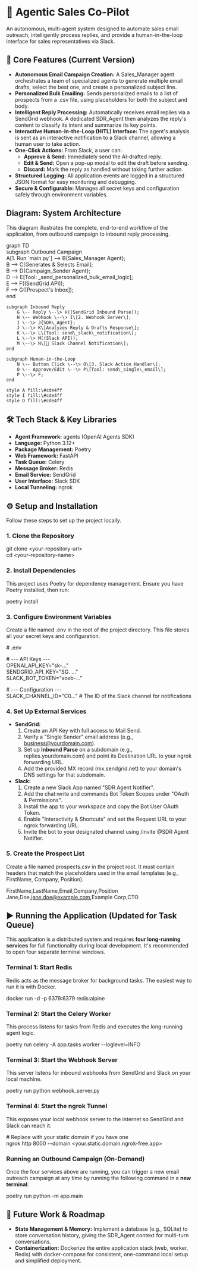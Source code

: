 # **🤖 Agentic Sales Co-Pilot**

An autonomous, multi-agent system designed to automate sales email outreach, intelligently process replies, and provide a human-in-the-loop interface for sales representatives via Slack.

## **🚀 Core Features (Current Version)**

* **Autonomous Email Campaign Creation:** A Sales\_Manager agent orchestrates a team of specialized agents to generate multiple email drafts, select the best one, and create a personalized subject line.  
* **Personalized Bulk Emailing:** Sends personalized emails to a list of prospects from a .csv file, using placeholders for both the subject and body.  
* **Intelligent Reply Processing:** Automatically receives email replies via a SendGrid webhook. A dedicated SDR\_Agent then analyzes the reply's content to classify its intent and summarize its key points.  
* **Interactive Human-in-the-Loop (HITL) Interface:** The agent's analysis is sent as an interactive notification to a Slack channel, allowing a human user to take action.  
* **One-Click Actions:** From Slack, a user can:  
  * **Approve & Send:** Immediately send the AI-drafted reply.  
  * **Edit & Send:** Open a pop-up modal to edit the draft before sending.  
  * **Discard:** Mark the reply as handled without taking further action.  
* **Structured Logging:** All application events are logged in a structured JSON format for easy monitoring and debugging.  
* **Secure & Configurable:** Manages all secret keys and configuration safely through environment variables.

## **Diagram: System Architecture**

This diagram illustrates the complete, end-to-end workflow of the application, from outbound campaign to inbound reply processing.

graph TD  
    subgraph Outbound Campaign  
        A\[1. Run \`main.py\`\] \--\> B{Sales\_Manager Agent};  
        B \--\> C\[Generates & Selects Email\];  
        B \--\> D{Campaign\_Sender Agent};  
        D \--\> E\[Tool: \_send\_personalized\_bulk\_email\_logic\];  
        E \--\> F((SendGrid API));  
        F \--\> G(\[Prospect's Inbox\]);  
    end

    subgraph Inbound Reply  
        G \-- Reply \--\> H((SendGrid Inbound Parse));  
        H \-- Webhook \--\> I\[2. Webhook Server\];  
        I \--\> J{SDR\_Agent};  
        J \--\> K\[Analyzes Reply & Drafts Response\];  
        K \--\> L\[Tool: send\_slack\_notification\];  
        L \--\> M((Slack API));  
        M \--\> N\[📱 Slack Channel Notification\];  
    end

    subgraph Human-in-the-Loop  
        N \-- Button Click \--\> O\[3. Slack Action Handler\];  
        O \-- Approve/Edit \--\> P\[Tool: send\_single\_email\];  
        P \--\> F;  
    end

    style A fill:\#cde4ff  
    style I fill:\#cde4ff  
    style O fill:\#cde4ff

## **🛠️ Tech Stack & Key Libraries**

* **Agent Framework:** agents (OpenAI Agents SDK)  
* **Language:** Python 3.12+  
* **Package Management:** Poetry  
* **Web Framework:** FastAPI  
* **Task Queue:** Celery  
* **Message Broker:** Redis  
* **Email Service:** SendGrid  
* **User Interface:** Slack SDK  
* **Local Tunneling:** ngrok

## **⚙️ Setup and Installation**

Follow these steps to set up the project locally.

### **1\. Clone the Repository**

git clone \<your-repository-url\>  
cd \<your-repository-name\>

### **2\. Install Dependencies**

This project uses Poetry for dependency management. Ensure you have Poetry installed, then run:

poetry install

### **3\. Configure Environment Variables**

Create a file named .env in the root of the project directory. This file stores all your secret keys and configuration.

\# .env

\# \--- API Keys \---  
OPENAI\_API\_KEY="sk-..."  
SENDGRID\_API\_KEY="SG. ..."  
SLACK\_BOT\_TOKEN="xoxb-..."

\# \--- Configuration \---  
SLACK\_CHANNEL\_ID="C0..." \# The ID of the Slack channel for notifications

### **4\. Set Up External Services**

* **SendGrid:**  
  1. Create an API Key with full access to Mail Send.  
  2. Verify a "Single Sender" email address (e.g., business@yourdomain.com).  
  3. Set up **Inbound Parse** on a subdomain (e.g., replies.yourdomain.com) and point its Destination URL to your ngrok forwarding URL.  
  4. Add the provided MX record (mx.sendgrid.net) to your domain's DNS settings for that subdomain.  
* **Slack:**  
  1. Create a new Slack App named "SDR Agent Notifier".  
  2. Add the chat:write and commands Bot Token Scopes under "OAuth & Permissions".  
  3. Install the app to your workspace and copy the Bot User OAuth Token.  
  4. Enable "Interactivity & Shortcuts" and set the Request URL to your ngrok forwarding URL.  
  5. Invite the bot to your designated channel using /invite @SDR Agent Notifier.

### **5\. Create the Prospect List**

Create a file named prospects.csv in the project root. It must contain headers that match the placeholders used in the email templates (e.g., FirstName, Company, Position).

FirstName,LastName,Email,Company,Position  
Jane,Doe,jane.doe@example.com,Example Corp,CTO

## **▶️ Running the Application (Updated for Task Queue)**

This application is a distributed system and requires **four long-running services** for full functionality during local development. It's recommended to open four separate terminal windows.

### **Terminal 1: Start Redis**

Redis acts as the message broker for background tasks. The easiest way to run it is with Docker.

docker run \-d \-p 6379:6379 redis:alpine

### **Terminal 2: Start the Celery Worker**

This process listens for tasks from Redis and executes the long-running agent logic.

poetry run celery \-A app.tasks worker \--loglevel=INFO

### **Terminal 3: Start the Webhook Server**

This server listens for inbound webhooks from SendGrid and Slack on your local machine.

poetry run python webhook\_server.py

### **Terminal 4: Start the ngrok Tunnel**

This exposes your local webhook server to the internet so SendGrid and Slack can reach it.

\# Replace with your static domain if you have one  
ngrok http 8000 \--domain \<your.static.domain.ngrok-free.app\>

### **Running an Outbound Campaign (On-Demand)**

Once the four services above are running, you can trigger a new email outreach campaign at any time by running the following command in a **new terminal**:

poetry run python \-m app.main

## **🔮 Future Work & Roadmap**

* **State Management & Memory:** Implement a database (e.g., SQLite) to store conversation history, giving the SDR\_Agent context for multi-turn conversations.  
* **Containerization:** Dockerize the entire application stack (web, worker, Redis) with docker-compose for consistent, one-command local setup and simplified deployment.
